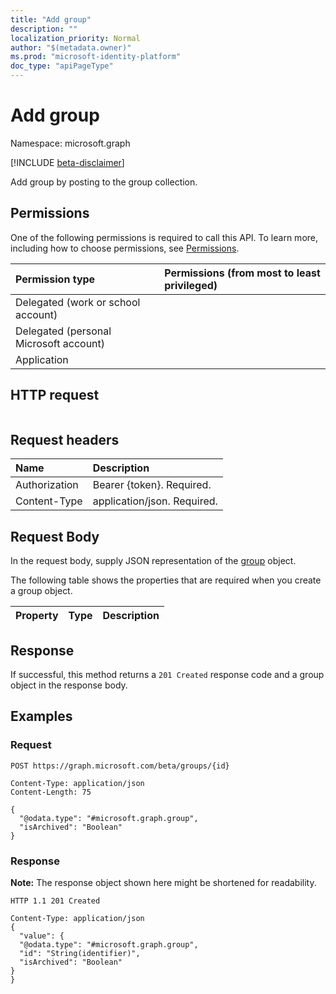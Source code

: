 ```yaml
---
title: "Add group"
description: ""
localization_priority: Normal
author: "$(metadata.owner)"
ms.prod: "microsoft-identity-platform"
doc_type: "apiPageType"
---
```


# Add group

Namespace: microsoft.graph

[!INCLUDE [beta-disclaimer](../../includes/beta-disclaimer.md)]

Add group by posting to the group collection.

## Permissions

One of the following permissions is required to call this API. To learn more, including how to choose permissions, see [Permissions](/graph/permissions-reference).

| Permission type                        | Permissions (from most to least privileged) |
| :------------------------------------- | :------------------------------------------ |
| Delegated (work or school account)     |                                             |
| Delegated (personal Microsoft account) |                                             |
| Application                            |                                             |

## HTTP request

<!-- {
  "blockType": "ignored"
}
-->

```http

```

## Request headers

| Name          | Description                 |
| :------------ | :-------------------------- |
| Authorization | Bearer {token}. Required.   |
| Content-Type  | application/json. Required. |

## Request Body

In the request body, supply JSON representation of the [group](../resources/-group.md) object.

<!-- Actions and Functions -->

<!-- CRUD Methods -->

The following table shows the properties that are required when you create a group object.

| Property | Type | Description |
| :------- | :--- | :---------- |

## Response

If successful, this method returns a `201 Created` response code and a group object in the response body.

## Examples

### Request

<!-- {
  "blockType": "request",
  "name": "add_group"
}
-->

```http
POST https://graph.microsoft.com/beta/groups/{id}

Content-Type: application/json
Content-Length: 75

{
  "@odata.type": "#microsoft.graph.group",
  "isArchived": "Boolean"
}

```

### Response

**Note:** The response object shown here might be shortened for readability.

<!-- {
  "blockType": "response",
  "truncated": true,
  "@odata.type": "Microsoft.Teams.GraphSvc.group"
}
-->

```http
HTTP 1.1 201 Created

Content-Type: application/json
{
  "value": {
  "@odata.type": "#microsoft.graph.group",
  "id": "String(identifier)",
  "isArchived": "Boolean"
}
}

```
